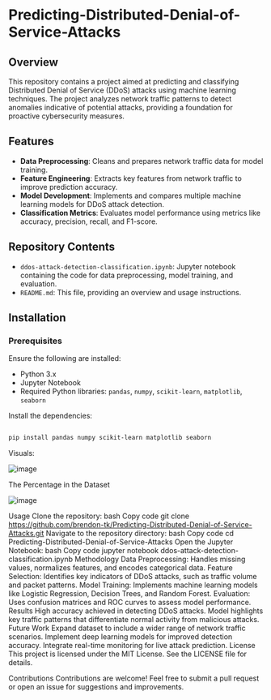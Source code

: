 # Predicting-Distributed-Denial-of-Service-Attacks

## Overview
This repository contains a project aimed at predicting and classifying Distributed Denial of Service (DDoS) attacks using machine learning techniques. The project analyzes network traffic patterns to detect anomalies indicative of potential attacks, providing a foundation for proactive cybersecurity measures.

## Features
- **Data Preprocessing**: Cleans and prepares network traffic data for model training.
- **Feature Engineering**: Extracts key features from network traffic to improve prediction accuracy.
- **Model Development**: Implements and compares multiple machine learning models for DDoS attack detection.
- **Classification Metrics**: Evaluates model performance using metrics like accuracy, precision, recall, and F1-score.

## Repository Contents
- `ddos-attack-detection-classification.ipynb`: Jupyter notebook containing the code for data preprocessing, model training, and evaluation.
- `README.md`: This file, providing an overview and usage instructions.

## Installation
### Prerequisites
Ensure the following are installed:
- Python 3.x
- Jupyter Notebook
- Required Python libraries: `pandas`, `numpy`, `scikit-learn`, `matplotlib`, `seaborn`

Install the dependencies:
```bash

pip install pandas numpy scikit-learn matplotlib seaborn
```
Visuals:

![image](https://github.com/user-attachments/assets/80837633-b54b-4267-8baa-b2e19aed03eb)

The Percentage in the Dataset


  ![image](https://github.com/user-attachments/assets/8f403045-d3e2-408e-855e-cb3f754c6763)



Usage
Clone the repository:
bash
Copy code
git clone https://github.com/brendon-tk/Predicting-Distributed-Denial-of-Service-Attacks.git
Navigate to the repository directory:
bash
Copy code
cd Predicting-Distributed-Denial-of-Service-Attacks
Open the Jupyter Notebook:
bash
Copy code
jupyter notebook ddos-attack-detection-classification.ipynb
Methodology
Data Preprocessing:
Handles missing values, normalizes features, and encodes categorical data.
Feature Selection:
Identifies key indicators of DDoS attacks, such as traffic volume and packet patterns.
Model Training:
Implements machine learning models like Logistic Regression, Decision Trees, and Random Forest.
Evaluation:
Uses confusion matrices and ROC curves to assess model performance.
Results
High accuracy achieved in detecting DDoS attacks.
Model highlights key traffic patterns that differentiate normal activity from malicious attacks.
Future Work
Expand dataset to include a wider range of network traffic scenarios.
Implement deep learning models for improved detection accuracy.
Integrate real-time monitoring for live attack prediction.
License
This project is licensed under the MIT License. See the LICENSE file for details.

Contributions
Contributions are welcome! Feel free to submit a pull request or open an issue for suggestions and improvements.
